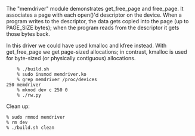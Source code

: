 The "memdriver" module demonstrates get_free_page and free_page.
It associates a page with each open()'d descriptor on the device.
When a program writes to the descriptor, the data gets copied 
into the page (up to PAGE_SIZE bytes); when the program reads from
the descriptor it gets those bytes back.

In this driver we could have used kmalloc and kfree instead. With
get_free_page we get page-sized allocations; in contrast, kmalloc
is used for byte-sized (or physically contiguous) allocations.

```
    % ./build.sh
    % sudo insmod memdriver.ko 
    % grep memdriver /proc/devices
250 memdriver
    % mknod dev c 250 0
    % ./rw.py
```

Clean up:

    % sudo rmmod memdriver
    % rm dev
    % ./build.sh clean
